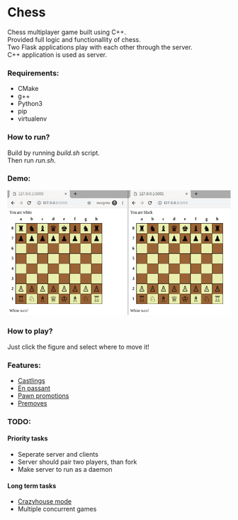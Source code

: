 # __Chess__

Chess multiplayer game built using C++. <br>
Provided full logic and functionallity of chess. <br>
Two Flask applications play with each other through the server. <br>
C++ application is used as server. <br>

### Requirements:
- CMake
- g++
- Python3
- pip
- virtualenv

### How to run?

Build by running _build.sh_ script. <br>
Then run _run.sh_.

### Demo: <br>

![Alt Text](/other/demo/Chess_demo.gif)

### How to play?
Just click the figure and select where to move it!

### Features:
- [Castlings](https://en.wikipedia.org/wiki/Castling)
- [En passant](https://en.wikipedia.org/wiki/En_passant)
- [Pawn promotions](https://en.wikipedia.org/wiki/Promotion_(chess))
- [Premoves](https://en.wikipedia.org/wiki/Premove)


### TODO:
#### Priority tasks
- Seperate server and clients
- Server should pair two players, than fork
- Make server to run as a daemon

#### Long term tasks
- [Crazyhouse mode](https://en.wikipedia.org/wiki/Crazyhouse)
- Multiple concurrent games
